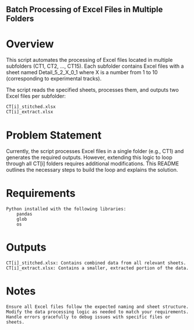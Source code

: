## Batch Processing of Excel Files in Multiple Folders

# Overview

This script automates the processing of Excel files located in multiple subfolders (CT1, CT2, ..., CT15). Each subfolder contains Excel files with a sheet named Detail_5_2_X_0_1 where X is a number from 1 to 10 (corresponding to experimental tracks).

The script reads the specified sheets, processes them, and outputs two Excel files per subfolder:

    CT[i]_stitched.xlsx
    CT[i]_extract.xlsx

# Problem Statement

Currently, the script processes Excel files in a single folder (e.g., CT1) and generates the required outputs. However, extending this logic to loop through all CT[i] folders requires additional modifications. This README outlines the necessary steps to build the loop and explains the solution.

# Requirements

    Python installed with the following libraries:
        pandas
        glob
        os

# Outputs

    CT[i]_stitched.xlsx: Contains combined data from all relevant sheets.
    CT[i]_extract.xlsx: Contains a smaller, extracted portion of the data.

# Notes

    Ensure all Excel files follow the expected naming and sheet structure.
    Modify the data processing logic as needed to match your requirements.
    Handle errors gracefully to debug issues with specific files or sheets.
